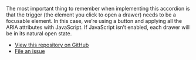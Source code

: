 The most important thing to remember when implementing this accordion is that the trigger (the element you click to open a drawer) needs to be a focusable element. In this case, we’re using a button and applying all the ARIA attributes with JavaScript. If JavaScript isn’t enabled, each drawer will be in its natural open state.

<ul class="button-group button-group--flush">
	<li><a href="https://github.com/10up/component-accordion">View this repository on GitHub</a></li>
	<li><a href="https://github.com/10up/component-accordion/issues/new/choose">File an issue</a></li>
</ul>
